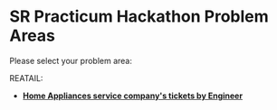 # SR Practicum Hackathon Problem Areas

Please select your problem area:

REATAIL:

* [**Home Appliances service company's tickets by Engineer**](https://github.com/SRpracticum/SR-Practicum-2018/tree/master/DATASETS)
